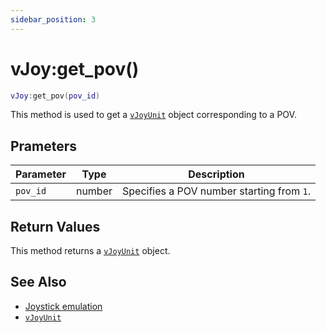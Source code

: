 ```yaml
---
sidebar_position: 3
---
```


# vJoy:get_pov()
```lua
vJoy:get_pov(pov_id)
```
This method is used to get a [`vJoyUnit`](/libs/mapper/vJoyUnit) object corresponding to a POV.


## Prameters
|Parameter|Type|Description|
|-|-|-|
|`pov_id`|number|Specifies a POV number starting from `1`.|


## Return Values
This method returns a [`vJoyUnit`](/libs/mapper/vJoyUnit) object.

## See Also
- [Joystick emulation](/guide/input_emulation/#joystick-emulation)
- [`vJoyUnit`](/libs/mapper/vJoyUnit)
